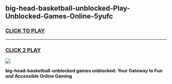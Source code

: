 
## big-head-basketball-unblocked-Play-Unblocked-Games-Online-5yufc
<h3>
<a href="https://premium76.site?title=big-head-basketball-unblocked&ref=25A">CLICK TO PLAY</a></h3>
<hr>

<h3>
<a href="https://premium76.site?title=big-head-basketball-unblocked&ref=25A">CLICK 2 PLAY</a>
  
</h3>

<a href="https://premium76.site?title=big-head-basketball-unblocked&ref=25A"><img src="https://clearcache.store/games.png"></a>


**big-head-basketball-unblocked games unblocked: Your Gateway to Fun and Accessible Online Gaming**
